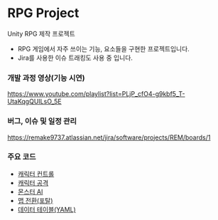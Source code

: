 # RPG Project
Unity RPG 제작 프로젝트
- RPG 게임에서 자주 쓰이는 기능, 요소들을 구현한 프로젝트입니다.
- Jira를 사용한 이슈 트래킹도 사용 중 입니다.

### 개발 과정 영상(기능 시연)
https://www.youtube.com/playlist?list=PLjP_cfO4-g9kbf5_T-UtaKqgQUILsO_5E

### 버그, 이슈 및 일정 관리
https://remake9737.atlassian.net/jira/software/projects/REM/boards/1

### 주요 코드
- <a href="https://github.com/Nyppp/RPG-Project/blob/main/Assets/Scripts/Control/PlayerController.cs">캐릭터 컨트롤</a>
- <a href="https://github.com/Nyppp/RPG-Project/blob/main/Assets/Scripts/Combat/Fighter.cs">캐릭터 공격</a>
- <a href="https://github.com/Nyppp/RPG-Project/blob/main/Assets/Scripts/Control/AIController.cs">몬스터 AI</a>
- <a href="https://github.com/Nyppp/RPG-Project/blob/main/Assets/Scripts/SceneManagement/Portal.cs">맵 전환(포탈)</a>
- <a href="https://github.com/Nyppp/RPG-Project/tree/main/Assets/Scripts/Stats">데이터 테이블(YAML)</a>
